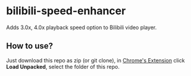 # bilibili-speed-enhancer
Adds 3.0x, 4.0x playback speed option to Bilibili video player.

## How to use?
Just download this repo as zip (or git clone), in [Chrome's Extension](chrome://extensions) click **Load Unpacked**, select the folder of this repo.
